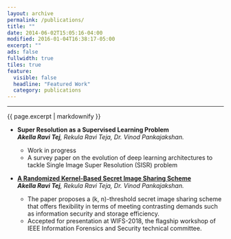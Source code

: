 ```yaml
---
layout: archive
permalink: /publications/
title: ""
date: 2014-06-02T15:05:16-04:00
modified: 2016-01-04T16:38:17-05:00
excerpt: ""
ads: false
fullwidth: true
tiles: true
feature:
  visible: false
  headline: "Featured Work"
  category: publications
---
```

<hr>
{{ page.excerpt | markdownify }}

* <b>Super Resolution as a Supervised Learning Problem</b> <br>
<i><b>Akella Ravi Tej</b>, Rekula Ravi Teja, Dr. Vinod Pankajakshan.</i> <br>
  * Work in progress<br>
  * A survey paper on the evolution of deep learning architectures to tackle Single Image Super Resolution (SISR) problem

* <b><a href="https://akella17.github.io/kernel_papers/Kernel_Paper.pdf">A Randomized Kernel-Based Secret Image Sharing Scheme</a></b> <br>
<i><b>Akella Ravi Tej</b>, Rekula Ravi Teja, Dr. Vinod Pankajakshan.</i> <br>
  * The paper proposes a (k, n)-threshold secret image sharing scheme that offers flexibility in terms of meeting
contrasting demands such as information security and storage efficiency.<br>
  * Accepted for presentation at WIFS-2018, the flagship workshop of IEEE Information Forensics and Security technical committee.
 
